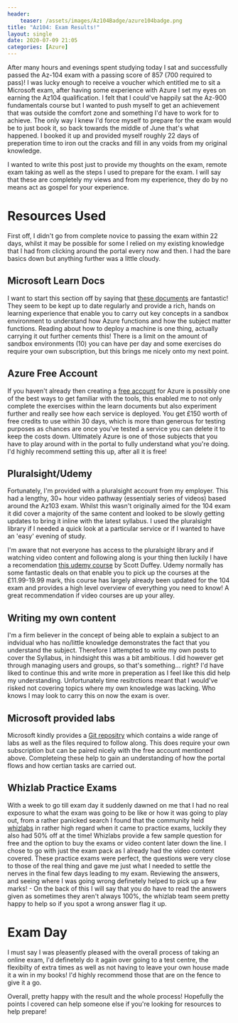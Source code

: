 ```yaml
---
header:
    teaser: /assets/images/Az104Badge/azure104badge.png
title: "Az104: Exam Results!"
layout: single
date: 2020-07-09 21:05
categories: [Azure]
---
```


After many hours and evenings spent studying today I sat and successfully passed the Az-104 exam with a passing score of 857 (700 required to pass)! I was lucky enough to receive a voucher which entitled me to sit a Microsoft exam, after having some experience with Azure I set my eyes on earning the Az104 qualification. I felt that I could've happily sat the Az-900 fundamentals course but I wanted to push myself to get an achievement that was outside the comfort zone and something I'd have to work for to achieve. The only way I knew I'd force myself to prepare for the exam would be to just book it, so back towards the middle of June that's what happened. I booked it up and provided myself roughly 22 days of preperation time to iron out the cracks and fill in any voids from my original knowledge.

I wanted to write this post just to provide my thoughts on the exam, remote exam taking as well as the steps I used to prepare for the exam. I will say that these are completely my views and from my experience, they do by no means act as gospel for your experience.

# Resources Used

First off, I didn't go from complete novice to passing the exam within 22 days, whilst it may be possible for some I relied on my existing knowledge that I had from clicking around the portal every now and then. I had the bare basics down but anything further was a little cloudy.

## Microsoft Learn Docs

I want to start this section off by saying that [these documents](https://docs.microsoft.com/en-us/learn/certifications/exams/az-104) are fantastic! They seem to be kept up to date regularly and provide a rich, hands on learning experience that enable you to carry out key concepts in a sandbox environment to understand how Azure functions and how the subject matter functions. Reading about how to deploy a machine is one thing, actually carrying it out further cements this! There is a limit on the amount of sandbox environments (10) you can have per day and some exercises do require your own subscription, but this brings me nicely onto my next point.

## Azure Free Account

If you haven't already then creating a [free account](https://azure.microsoft.com/en-gb/free/) for Azure is possibly one of the best ways to get familiar with the tools, this enabled me to not only complete the exercises within the learn documents but also experiment further and really see how each service is deployed. You get £150 worth of free credits to use within 30 days, which is more than generous for testing purposes as chances are once you've tested a service you can delete it to keep the costs down. Ultimately Azure is one of those subjects that you have to play around with in the portal to fully understand what you're doing. I'd highly recommend setting this up, after all it is free!

## Pluralsight/Udemy

Fortunately, I'm provided with a pluralsight account from my employer. This had a lengthy, 30+ hour video pathway (essentialy series of videos) based around the Az103 exam. Whilst this wasn't originally aimed for the 104 exam it did cover a majority of the same content and looked to be slowly getting updates to bring it inline with the latest syllabus. I used the pluralsight library if I needed a quick look at a particular service or if I wanted to have an 'easy' evening of study. 

I'm aware that not everyone has access to the pluralsight library and if watching video content and following along is your thing then luckily I have a recomendation [this udemy course](https://www.udemy.com/course/70533-azure/) by Scott Duffey. Udemy normally has some fantastic deals on that enable you to pick up the courses at the £11.99-19.99 mark, this course has largely already been updated for the 104 exam and provides a high level overview of everything you need to know! A great recommendation if video courses are up your alley.

## Writing my own content

I'm a firm believer in the concept of being able to explain a subject to an indvidual who has no/little knowledge demonstrates the fact that you understand the subject. Therefore I attempted to write my own posts to cover the Syllabus, in hindsight this was a bit ambitious. I did however get through managing users and groups, so that's something... right? I'd have liked to continue this and write more in preperation as I feel like this did help my understanding. Unfortunately time resitrctions meant that I would've risked not covering topics where my own knowledge was lacking. Who knows I may look to carry this on now the exam is over.

## Microsoft provided labs

Microsoft kindly provides a [Git repositry](https://github.com/MicrosoftLearning/AZ-104-MicrosoftAzureAdministrator) which contains a wide range of labs as well as the files required to follow along. This does require your own subscription but can be paired nicely with the free account mentioned above. Completeing these help to gain an understanding of how the portal flows and how certian tasks are carried out.

## Whizlab Practice Exams

With a week to go till exam day it suddenly dawned on me that I had no real exposure to what the exam was going to be like or how it was going to play out, from a rather panicked search I found that the community held [whizlabs](https://www.whizlabs.com/) in rather high regard when it came to practice exams, luckily they also had 50% off at the time! Whizlabs provide a few sample question for free and the option to buy the exams or video content later down the line. I chose to go with just the exam pack as I already had the video content covered. These practice exams were perfect, the questions were very close to those of the real thing and gave me just what I needed to settle the nerves in the final few days leading to my exam. Reviewing the answers, and seeing where I was going wrong definetely helped to pick up a few marks! - On the back of this I will say that you do have to read the answers given as sometimes they aren't always 100%, the whizlab team seem pretty happy to help so if you spot a wrong answer flag it up.

# Exam Day

I must say I was pleasently pleased with the overall process of taking an online exam, I'd definetely do it again over going to a test centre, the flexibilty of extra times as well as not having to leave your own house made it a win in my books! I'd highly recommend those that are on the fence to give it a go.

Overall, pretty happy with the result and the whole process! Hopefully the points I covered can help someone else if you're looking for resources to help prepare!